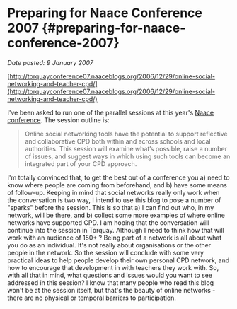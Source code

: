 # Preparing for Naace Conference 2007 {#preparing-for-naace-conference-2007}

_Date posted: 9 January 2007_

[http://torquayconference07.naaceblogs.org/2006/12/29/online-social-networking-and-teacher-cpd/](http://torquayconference07.naaceblogs.org/2006/12/29/online-social-networking-and-teacher-cpd/)

I've been asked to run one of the parallel sessions at this year's [Naace conference](http://www.naace.org/resource.asp?menuItemId=7). The session outline is:

> Online social networking tools have the potential to support reflective and collaborative CPD both within and across schools and local authorities. This session will examine what’s possible, raise a number of issues, and suggest ways in which using such tools can become an integrated part of your CPD approach.

I'm totally convinced that, to get the best out of a conference you a) need to know where people are coming from beforehand, and b) have some means of follow-up. Keeping in mind that social networks really only work when the conversation is two way, I intend to use this blog to pose a number of "sparks" before the session. This is so that a) I can find out who, in my network, will be there, and b) collect some more examples of where online networks have supported CPD. I am hoping that the conversation will continue into the session in Torquay. Although I need to think how that will work with an audience of 150+ ? Being part of a network is all about what you do as an individual. It's not really about organisations or the other people in the network. So the session will conclude with some very practical ideas to help people develop their own personal CPD network, and how to encourage that development in with teachers they work with. So, with all that in mind, what questions and issues would you want to see addressed in this session? I know that many people who read this blog won't be at the session itself, but that's the beauty of online networks - there are no physical or temporal barriers to participation.